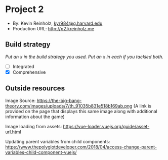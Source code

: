 # Project 2
+ By: Kevin Reinholz, kyr984@g.harvard.edu
+ Production URL: <http://p2.kreinholz.me>

## Build strategy
*Put an x in the build strategy you used. Put an x in each if you tackled both.*
+ [ ] Integrated
+ [x] Comprehensive

## Outside resources
Image Source: <https://the-big-bang-theory.com/images/uploads/7/th_91035b831e518b169ab.png> (A link is provided on the page that displays this same image along with additional information about the game)

Image loading from assets: <https://vue-loader.vuejs.org/guide/asset-url.html>

Updating parent variables from child components: <https://www.thepolyglotdeveloper.com/2018/04/access-change-parent-variables-child-component-vuejs/>